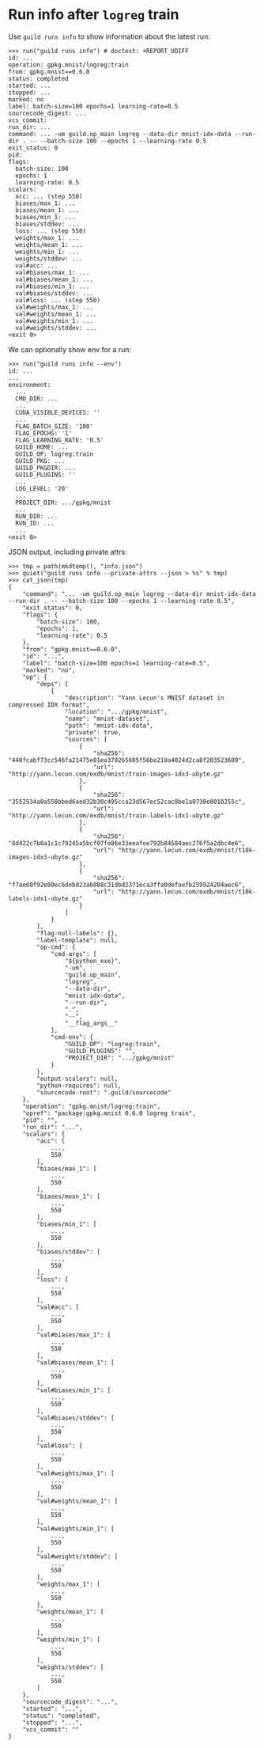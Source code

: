 # Run info after `logreg` train

Use `guild runs info` to show information about the latest run:

    >>> run("guild runs info") # doctest: +REPORT_UDIFF
    id: ...
    operation: gpkg.mnist/logreg:train
    from: gpkg.mnist==0.6.0
    status: completed
    started: ...
    stopped: ...
    marked: no
    label: batch-size=100 epochs=1 learning-rate=0.5
    sourcecode_digest: ...
    vcs_commit:
    run_dir: ...
    command: ... -um guild.op_main logreg --data-dir mnist-idx-data --run-dir . -- --batch-size 100 --epochs 1 --learning-rate 0.5
    exit_status: 0
    pid:
    flags:
      batch-size: 100
      epochs: 1
      learning-rate: 0.5
    scalars:
      acc: ... (step 550)
      biases/max_1: ...
      biases/mean_1: ...
      biases/min_1: ...
      biases/stddev: ...
      loss: ... (step 550)
      weights/max_1: ...
      weights/mean_1: ...
      weights/min_1: ...
      weights/stddev: ...
      val#acc: ...
      val#biases/max_1: ...
      val#biases/mean_1: ...
      val#biases/min_1: ...
      val#biases/stddev: ...
      val#loss: ... (step 550)
      val#weights/max_1: ...
      val#weights/mean_1: ...
      val#weights/min_1: ...
      val#weights/stddev: ...
    <exit 0>

We can optionally show env for a run:

    >>> run("guild runs info --env")
    id: ...
    ...
    environment:
      ...
      CMD_DIR: ...
      ...
      CUDA_VISIBLE_DEVICES: ''
      ...
      FLAG_BATCH_SIZE: '100'
      FLAG_EPOCHS: '1'
      FLAG_LEARNING_RATE: '0.5'
      GUILD_HOME: ...
      GUILD_OP: logreg:train
      GUILD_PKG: ...
      GUILD_PKGDIR: ...
      GUILD_PLUGINS: ''
      ...
      LOG_LEVEL: '20'
      ...
      PROJECT_DIR: .../gpkg/mnist
      ...
      RUN_DIR: ...
      RUN_ID: ...
      ...
    <exit 0>

JSON output, including private attrs:

    >>> tmp = path(mkdtemp(), "info.json")
    >>> quiet("guild runs info --private-attrs --json > %s" % tmp)
    >>> cat_json(tmp)
    {
        "command": "... -um guild.op_main logreg --data-dir mnist-idx-data --run-dir . -- --batch-size 100 --epochs 1 --learning-rate 0.5",
        "exit_status": 0,
        "flags": {
            "batch-size": 100,
            "epochs": 1,
            "learning-rate": 0.5
        },
        "from": "gpkg.mnist==0.6.0",
        "id": "...",
        "label": "batch-size=100 epochs=1 learning-rate=0.5",
        "marked": "no",
        "op": {
            "deps": [
                {
                    "description": "Yann Lecun's MNIST dataset in compressed IDX format",
                    "location": ".../gpkg/mnist",
                    "name": "mnist-dataset",
                    "path": "mnist-idx-data",
                    "private": true,
                    "sources": [
                        {
                            "sha256": "440fcabf73cc546fa21475e81ea370265605f56be210a4024d2ca8f203523609",
                            "url": "http://yann.lecun.com/exdb/mnist/train-images-idx3-ubyte.gz"
                        },
                        {
                            "sha256": "3552534a0a558bbed6aed32b30c495cca23d567ec52cac8be1a0730e8010255c",
                            "url": "http://yann.lecun.com/exdb/mnist/train-labels-idx1-ubyte.gz"
                        },
                        {
                            "sha256": "8d422c7b0a1c1c79245a5bcf07fe86e33eeafee792b84584aec276f5a2dbc4e6",
                            "url": "http://yann.lecun.com/exdb/mnist/t10k-images-idx3-ubyte.gz"
                        },
                        {
                            "sha256": "f7ae60f92e00ec6debd23a6088c31dbd2371eca3ffa0defaefb259924204aec6",
                            "url": "http://yann.lecun.com/exdb/mnist/t10k-labels-idx1-ubyte.gz"
                        }
                    ]
                }
            ],
            "flag-null-labels": {},
            "label-template": null,
            "op-cmd": {
                "cmd-args": [
                    "${python_exe}",
                    "-um",
                    "guild.op_main",
                    "logreg",
                    "--data-dir",
                    "mnist-idx-data",
                    "--run-dir",
                    ".",
                    "--",
                    "__flag_args__"
                ],
                "cmd-env": {
                    "GUILD_OP": "logreg:train",
                    "GUILD_PLUGINS": "",
                    "PROJECT_DIR": ".../gpkg/mnist"
                }
            },
            "output-scalars": null,
            "python-requires": null,
            "sourcecode-root": ".guild/sourcecode"
        },
        "operation": "gpkg.mnist/logreg:train",
        "opref": "package:gpkg.mnist 0.6.0 logreg train",
        "pid": "",
        "run_dir": "...",
        "scalars": {
            "acc": [
                ...,
                550
            ],
            "biases/max_1": [
                ...,
                550
            ],
            "biases/mean_1": [
                ...,
                550
            ],
            "biases/min_1": [
                ...,
                550
            ],
            "biases/stddev": [
                ...,
                550
            ],
            "loss": [
                ...,
                550
            ],
            "val#acc": [
                ...,
                550
            ],
            "val#biases/max_1": [
                ...,
                550
            ],
            "val#biases/mean_1": [
                ...,
                550
            ],
            "val#biases/min_1": [
                ...,
                550
            ],
            "val#biases/stddev": [
                ...,
                550
            ],
            "val#loss": [
                ...,
                550
            ],
            "val#weights/max_1": [
                ...,
                550
            ],
            "val#weights/mean_1": [
                ...,
                550
            ],
            "val#weights/min_1": [
                ...,
                550
            ],
            "val#weights/stddev": [
                ...,
                550
            ],
            "weights/max_1": [
                ...,
                550
            ],
            "weights/mean_1": [
                ...,
                550
            ],
            "weights/min_1": [
                ...,
                550
            ],
            "weights/stddev": [
                ...,
                550
            ]
        },
        "sourcecode_digest": "...",
        "started": "...",
        "status": "completed",
        "stopped": "...",
        "vcs_commit": ""
    }
